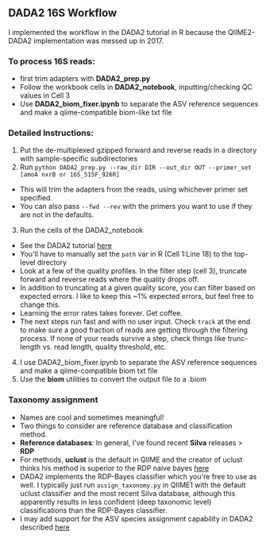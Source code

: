 ## DADA2 16S Workflow

I implemented the workflow in the DADA2 tutorial in R because the QIIME2-DADA2 implementation was messed up in 2017.
### To process 16S reads:
  * first trim adapters with **DADA2_prep.py**
  * Follow the workbook cells in **DADA2_notebook**, inputting/checking QC values in Cell 3
  * Use **DADA2_biom_fixer.ipynb** to separate the ASV reference sequences and make a qiime-compatible biom-like txt file

### Detailed Instructions:
1. Put the de-multiplexed gzipped forward and reverse reads in a directory with sample-specific subdirectories
2. Run `python DADA2_prep.py --raw_dir DIR --out_dir OUT --primer_set [amoA nxrB or 16S_515F_926R]`
  * This will trim the adapters from the reads, using whichever primer set specified.
  * You can also pass `--fwd --rev` with the primers you want to use if they are not in the defaults.
3. Run the cells of the DADA2_notebook
  * See the DADA2 tutorial [here](https://benjjneb.github.io/dada2/tutorial.html)
  * You'll have to manually set the `path` var in R (Cell 1:Line 18) to the top-level directory
  * Look at a few of the quality profiles. In the filter step (cell 3), truncate forward and reverse reads where the quality drops off.
  * In addition to truncating at a given quality score, you can filter based on expected errors. I like to keep this ~1% expected errors, but feel free to change this.
  * Learning the error rates takes forever. Get coffee.
  * The next steps run fast and with no user input. Check `track` at the end to make sure a good fraction of reads are getting through the filtering process. If none of your reads survive a step, check things like trunc-length vs. read length, quality threshold, etc.
4. I use DADA2_biom_fixer.ipynb to separate the ASV reference sequences and make a qiime-compatible biom txt file
5. Use the **biom** utilities to convert the output file to a .biom

### Taxonomy assignment
* Names are cool and sometimes meaningful!
* Two things to consider are reference database and classification method.
* **Reference databases**: In general, I've found recent **Silva** releases > **RDP**
* For methods, **uclust** is the default in QIIME and the creator of uclust thinks his method is superior to the RDP naive bayes [here](https://www.drive5.com/usearch/manual/taxonomy_validation.html)
* DADA2 implements the RDP-Bayes classifier which you're free to use as well. I typically just run `assign_taxonomy.py` in QIIME1 with the default uclust classifier and the most recent Silva database, although this apparently results in less confident (deep taxonomic level) classifications than the RDP-Bayes classifier.
* I may add support for the ASV species assignment capability in DADA2 described [here](https://benjjneb.github.io/dada2/assign.html#species-assignment)
